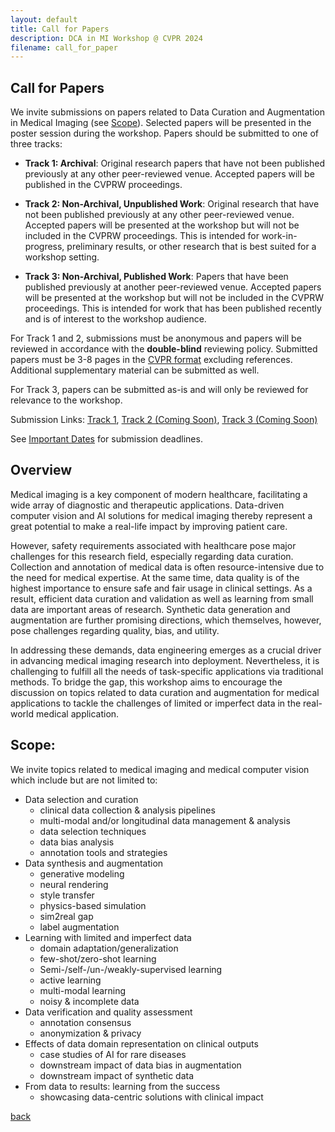 ```yaml
---
layout: default
title: Call for Papers
description: DCA in MI Workshop @ CVPR 2024
filename: call_for_paper
---
```


## Call for Papers

We invite submissions on papers related to Data Curation and Augmentation in Medical Imaging (see [Scope](#scope)). Selected papers will be presented in the poster session during the workshop. Papers should be submitted to one of three tracks:

- **Track 1: Archival**: Original research papers that have not been published previously at any other peer-reviewed venue. Accepted papers will be published in the CVPRW proceedings.

- **Track 2: Non-Archival, Unpublished Work**: Original research that have not been published previously at any other peer-reviewed venue. Accepted papers will be presented at the workshop but will not be included in the CVPRW proceedings. This is intended for work-in-progress, preliminary results, or other research that is best suited for a workshop setting.

- **Track 3: Non-Archival, Published Work**: Papers that have been published previously at another peer-reviewed venue. Accepted papers will be presented at the workshop but will not be included in the CVPRW proceedings. This is intended for work that has been published recently and is of interest to the workshop audience. 

For Track 1 and 2, submissions must be anonymous and papers will be reviewed in accordance with the **double-blind** reviewing policy. 
Submitted papers must be 3-8 pages in the [CVPR format](https://cvpr.thecvf.com/Conferences/2024/AuthorGuidelines) excluding references. Additional supplementary material can be submitted as well. 

For Track 3, papers can be submitted as-is and will only be reviewed for relevance to the workshop.

Submission Links: [Track 1](https://openreview.net/group?id=thecvf.com/CVPR/2024/Workshop/DCAMI), [Track 2 (Coming Soon)](./), [Track 3 (Coming Soon)](./)

See [Important Dates](./important_dates) for submission deadlines.

## Overview

Medical imaging is a key component of modern healthcare, facilitating a wide array of diagnostic and therapeutic applications. Data-driven computer vision and  AI solutions for medical imaging thereby represent a great potential to make a real-life impact by improving patient care.

However, safety requirements associated with healthcare pose major challenges for this research field, especially regarding data curation. Collection and annotation of medical data is often resource-intensive due to the need for medical expertise. At the same time, data quality is of the highest importance to ensure safe and fair usage in clinical settings. As a result, efficient data curation and validation as well as learning from small data are important areas of research. Synthetic data generation and augmentation are further promising directions, which themselves, however, pose challenges regarding quality, bias, and utility.

In addressing these demands, data engineering emerges as a crucial driver in advancing medical imaging research into deployment. Nevertheless, it is challenging to fulfill all the needs of task-specific applications via traditional methods. To bridge the gap, this workshop aims to encourage the discussion on topics related to  data curation and augmentation for medical applications to tackle the challenges of limited or imperfect data in the real-world medical application.

## Scope:

We invite topics related to medical imaging and medical computer vision which include but are not limited to:
- Data selection and curation
  - clinical data collection & analysis pipelines
  - multi-modal and/or longitudinal data management & analysis
  - data selection techniques
  - data bias analysis
  - annotation tools and strategies
- Data synthesis and augmentation
  - generative modeling
  - neural rendering
  - style transfer
  - physics-based simulation
  - sim2real gap
  - label augmentation
- Learning with limited and imperfect data
  - domain adaptation/generalization
  - few-shot/zero-shot learning
  - Semi-/self-/un-/weakly-supervised learning
  - active learning
  - multi-modal learning
  - noisy & incomplete data
- Data verification and quality assessment
  - annotation consensus
  - anonymization & privacy
- Effects of data domain representation on clinical outputs
  - case studies of AI for rare diseases
  - downstream impact of data bias in augmentation
  - downstream impact of synthetic data
- From data to results: learning from the success
  - showcasing data-centric solutions with clinical impact

[back](./)
